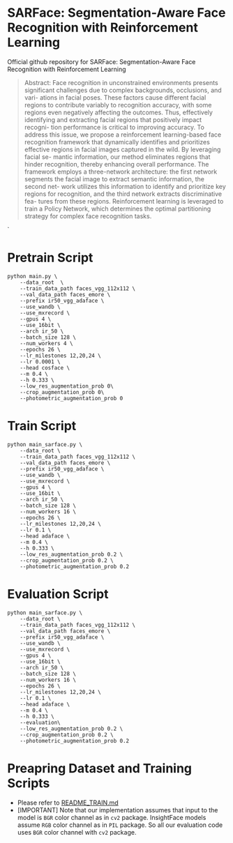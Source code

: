 # SARFace: Segmentation-Aware Face Recognition with Reinforcement Learning

Official github repository for SARFace: Segmentation-Aware Face Recognition with Reinforcement Learning 


> Abstract: Face recognition in unconstrained environments presents significant challenges due to complex backgrounds, occlusions, and vari-
ations in facial poses. These factors cause different facial regions to contribute variably to recognition accuracy, with some regions
even negatively affecting the outcomes. Thus, effectively identifying and extracting facial regions that positively impact recogni-
tion performance is critical to improving accuracy. To address this issue, we propose a reinforcement learning-based face recognition
framework that dynamically identifies and prioritizes effective regions in facial images captured in the wild. By leveraging facial se-
mantic information, our method eliminates regions that hinder recognition, thereby enhancing overall performance. The framework
employs a three-network architecture: the first network segments the facial image to extract semantic information, the second net-
work utilizes this information to identify and prioritize key regions for recognition, and the third network extracts discriminative fea-
tures from these regions. Reinforcement learning is leveraged to train a Policy Network, which determines the optimal partitioning
strategy for complex face recognition tasks. 

`
# Pretrain Script

```
python main.py \
    --data_root  \
    --train_data_path faces_vgg_112x112 \
    --val_data_path faces_emore \
    --prefix ir50_vgg_adaface \
    --use_wandb \
    --use_mxrecord \
    --gpus 4 \
    --use_16bit \
    --arch ir_50 \
    --batch_size 128 \
    --num_workers 4 \
    --epochs 26 \
    --lr_milestones 12,20,24 \
    --lr 0.0001 \
    --head cosface \
    --m 0.4 \
    --h 0.333 \
    --low_res_augmentation_prob 0\
    --crop_augmentation_prob 0\
    --photometric_augmentation_prob 0
```
# Train Script
```
python main_sarface.py \
    --data_root \
    --train_data_path faces_vgg_112x112 \
    --val_data_path faces_emore \
    --prefix ir50_vgg_adaface \
    --use_wandb \
    --use_mxrecord \
    --gpus 4 \
    --use_16bit \
    --arch ir_50 \
    --batch_size 128 \
    --num_workers 16 \
    --epochs 26 \
    --lr_milestones 12,20,24 \
    --lr 0.1 \
    --head adaface \
    --m 0.4 \
    --h 0.333 \
    --low_res_augmentation_prob 0.2 \
    --crop_augmentation_prob 0.2 \
    --photometric_augmentation_prob 0.2
```
# Evaluation Script
```
python main_sarface.py \
    --data_root \
    --train_data_path faces_vgg_112x112 \
    --val_data_path faces_emore \
    --prefix ir50_vgg_adaface \
    --use_wandb \
    --use_mxrecord \
    --gpus 4 \
    --use_16bit \
    --arch ir_50 \
    --batch_size 128 \
    --num_workers 16 \
    --epochs 26 \
    --lr_milestones 12,20,24 \
    --lr 0.1 \
    --head adaface \
    --m 0.4 \
    --h 0.333 \
    --evaluation\
    --low_res_augmentation_prob 0.2 \
    --crop_augmentation_prob 0.2 \
    --photometric_augmentation_prob 0.2
```

# Preapring Dataset and Training Scripts
- Please refer to [README_TRAIN.md](./README_TRAIN.md)
- [IMPORTANT] Note that our implementation assumes that input to the model is `BGR` color channel as in `cv2` package. InsightFace models assume `RGB` color channel as in `PIL` package. So all our evaluation code uses `BGR` color channel with `cv2` package.



